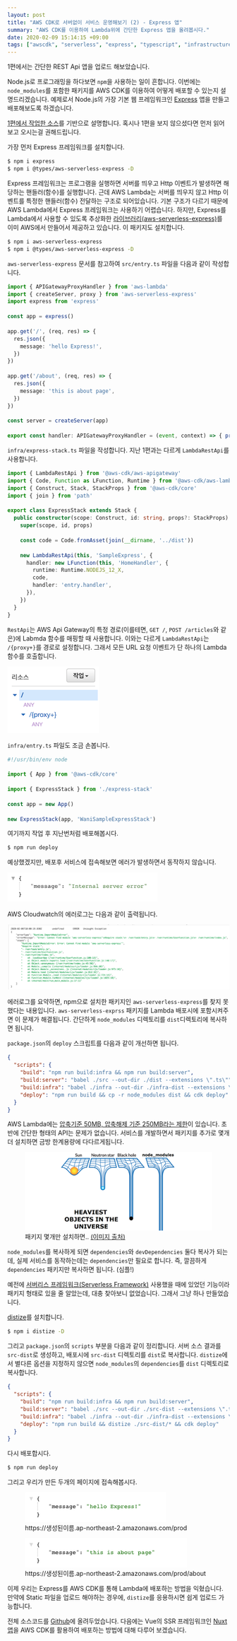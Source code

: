 ```yaml
---
layout: post
title: "AWS CDK로 서버없이 서비스 운영해보기 (2) - Express 앱"
summary: "AWS CDK를 이용하여 Lambda위에 간단한 Express 앱을 올려봅시다."
date: 2020-02-09 15:14:15 +09:00
tags: ["awscdk", "serverless", "express", "typescript", "infrastructure"]
---
```


1편에서는 간단한 REST Api 앱을 업로드 해보았습니다.

Node.js로 프로그래밍을 하다보면 `npm`을 사용하는 일이 흔합니다. 이번에는 `node_modules`를 포함한 패키지를 AWS CDK를 이용하여 어떻게 배포할 수 있는지 설명드리겠습니다. 예제로서 Node.js의 가장 기본 웹 프레임워크인 [Express](https://expressjs.com/ko/) 앱을 만들고 배포해보도록 하겠습니다.

[1편에서 작업한 소스](/posts/2020/01/23/aws-cdk-1/)를 기반으로 설명합니다. 혹시나 1편을 보지 않으셨다면 먼저 읽어보고 오시는걸 권해드립니다.

가장 먼저 Express 프레임워크를 설치합니다.

```bash
$ npm i express
$ npm i @types/aws-serverless-express -D
```

Express 프레임워크는 프로그램을 실행하면 서버를 띄우고 Http 이벤트가 발생하면 해당하는 핸들러(함수)를 실행합니다. 근데 AWS Lambda는 서버를 띄우지 않고 Http 이벤트를 특정한 핸들러(함수) 전달하는 구조로 되어있습니다. 기본 구조가 다르기 때문에 AWS Lambda에서 Express 프레임워크는 사용하기 어렵습니다. 하지만, Express를 Lambda에서 사용할 수 있도록 추상화한 [라이브러리(aws-serverless-express)](https://github.com/awslabs/aws-serverless-express)를 이미 AWS에서 만들어서 제공하고 있습니다. 이 패키지도 설치합니다.

```bash
$ npm i aws-serverless-express
$ npm i @types/aws-serverless-express -D
```

`aws-serverless-express` 문서를 참고하여 `src/entry.ts` 파일을 다음과 같이 작성합니다.

```ts
import { APIGatewayProxyHandler } from 'aws-lambda'
import { createServer, proxy } from 'aws-serverless-express'
import express from 'express'

const app = express()

app.get('/', (req, res) => {
  res.json({
    message: 'hello Express!',
  })
})

app.get('/about', (req, res) => {
  res.json({
    message: 'this is about page',
  })
})

const server = createServer(app)

export const handler: APIGatewayProxyHandler = (event, context) => { proxy(server, event, context) }
```

`infra/express-stack.ts` 파일을 작성합니다. 지난 1편과는 다르게 `LambdaRestApi`를 사용합니다.

```ts
import { LambdaRestApi } from '@aws-cdk/aws-apigateway'
import { Code, Function as LFunction, Runtime } from '@aws-cdk/aws-lambda'
import { Construct, Stack, StackProps } from '@aws-cdk/core'
import { join } from 'path'

export class ExpressStack extends Stack {
  public constructor(scope: Construct, id: string, props?: StackProps) {
    super(scope, id, props)

    const code = Code.fromAsset(join(__dirname, '../dist'))

    new LambdaRestApi(this, 'SampleExpress', {
      handler: new LFunction(this, 'HomeHandler', {
        runtime: Runtime.NODEJS_12_X,
        code,
        handler: 'entry.handler',
      }),
    })
  }
}
```

`RestApi`는 AWS Api Gateway의 특정 경로(이를테면, `GET /`, `POST /articles`와 같은)에 Labmda 함수를 매핑할 때 사용합니다. 이와는 다르게 `LambdaRestApi`는 `/{proxy+}`를 경로로 설정합니다. 그래서 모든 URL 요청 이벤트가 단 하나의 Lambda 함수를 호출합니다.

![API Gateway Proxy](/images/2020/200206-apigateway-proxy.png)

`infra/entry.ts` 파일도 조금 손봅니다.

```ts
#!/usr/bin/env node

import { App } from '@aws-cdk/core'

import { ExpressStack } from './express-stack'

const app = new App()

new ExpressStack(app, 'WaniSampleExpressStack')
```

여기까지 작업 후 지난번처럼 배포해봅시다.

```bash
$ npm run deploy
```

예상했겠지만, 배포후 서비스에 접속해보면 에러가 발생하면서 동작하지 않습니다.

![API Gateway Proxy](/images/2020/200206-internal-server-error.png)

AWS Cloudwatch의 에러로그는 다음과 같이 출력됩니다.

![API Gateway Proxy](/images/2020/200206-error-log.png)

에러로그를 요약하면, npm으로 설치한 패키지인 `aws-serverless-express`를 찾지 못했다는 내용입니다. `aws-serverless-exprss` 패키지를 Lambda 배포시에 포함시켜주면 이 문제가 해결됩니다. 간단하게 `node_modules` 디렉토리를 `dist`디렉토리에 복사하면 됩니다.

`package.json`의 `deploy` 스크립트를 다음과 같이 개선하면 됩니다.

```json
{
  "scripts": {
    "build": "npm run build:infra && npm run build:server",
    "build:server": "babel ./src --out-dir ./dist --extensions \".ts\"",
    "build:infra": "babel ./infra --out-dir ./infra-dist --extensions \".ts\"",
    "deploy": "npm run build && cp -r node_modules dist && cdk deploy"
  }
}
```

AWS Lambda에는 [압축기준 50MB, 압축해제 기준 250MB라는 제한](https://docs.aws.amazon.com/ko_kr/lambda/latest/dg/limits.html)이 있습니다. 초반에 간단한 형태의 API는 문제가 없습니다. 서비스를 개발하면서 패키지를 추가로 몇개 더 설치하면 금방 한계용량에 다다르게됩니다.

<figure>
  <img src="/images/2020/200206-heaviest-node-modules.png" alt="Heaviest Objects in the Universe" />
  <figcaption>패키지 몇개만 설치하면.. <a href="https://dev.to/leoat12/the-nodemodules-problem-29dc">(이미지 출처)</a></figcaption>
</figure>

`node_modules`를 복사하게 되면 `dependencies`와 `devDependencies` 둘다 복사가 되는데, 실제 서비스를 동작하는데는 `dependencies`만 필요로 합니다. 즉, 깔끔하게 `dependencies` 패키지만 복사하면 됩니다. (심플!)

예전에 [서버리스 프레임워크(Serverless Framework)](https://serverless.com) 사용했을 때에 있었던 기능이라 패키지 형태로 있을 줄 알았는데, 대충 찾아보니 없었습니다. 그래서 그냥 하나 만들었습니다.

[distize](https://github.com/wan2land/distize)를 설치합니다.

```bash
$ npm i distize -D
```

그리고 `package.json`의 `scripts` 부분을 다음과 같이 정리합니다. 서버 소스 결과를 `src-dist`로 생성하고, 배포시에 `src-dist` 디렉토리를 `dist`로 복사합니다. `distize`에서 별다른 옵션을 지정하지 않으면 `node_modules`의 `dependencies`를 `dist` 디렉토리로 복사합니다.

<!--TODO: distize관련 링크 삽입-->

```json
{
  "scripts": {
    "build": "npm run build:infra && npm run build:server",
    "build:server": "babel ./src --out-dir ./src-dist --extensions \".ts\"",
    "build:infra": "babel ./infra --out-dir ./infra-dist --extensions \".ts\"",
    "deploy": "npm run build && distize ./src-dist/* && cdk deploy"
  }
}
```

다시 배포합시다.

```bash
$ npm run deploy
```

그리고 우리가 만든 두개의 페이지에 접속해봅시다.

<figure>
  <img src="/images/2020/200206-result1.png" alt="결과1" />
  <figcaption>https://생성된이름.ap-northeast-2.amazonaws.com/prod</figcaption>
</figure>

<figure>
  <img src="/images/2020/200206-result2.png" alt="결과2" />
  <figcaption>https://생성된이름.ap-northeast-2.amazonaws.com/prod/about</figcaption>
</figure>

이제 우리는 Express를 AWS CDK를 통해 Lambda에 배포하는 방법을 익혔습니다. 만약에 Static 파일을 업로드 해야하는 경우에, `distize`를 응용하시면 쉽게 업로드 가능합니다.

전체 소스코드를 [Github](https://github.com/wan2land/aws-cdk-samples/tree/master/sample-express-app)에 올려두었습니다. 다음에는 Vue의 SSR 프레임워크인 [Nuxt 앱](https://nuxtjs.org/)을 AWS CDK를 활용하여 배포하는 방법에 대해 다루어 보겠습니다.
